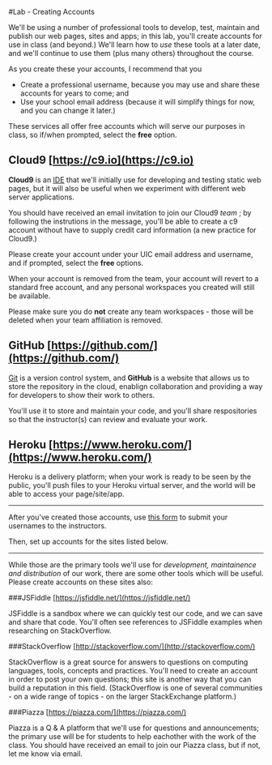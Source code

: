 #Lab - Creating Accounts

We'll be using a number of professional tools to develop, test, maintain and publish our web pages, sites and apps; in this lab, you'll create accounts for use in class (and beyond.)  We'll learn how to *use* these tools at a later date, and we'll continue to use them (plus many others) throughout the course.

As you create these your accounts, I recommend that you

* Create a professional username, because you may use and share these accounts for years to come; and
* Use your school email address (because it will simplify things for now, and you can change it later.)

These services all offer free accounts which will serve our purposes in class, so if/when prompted, select the **free** option.

## Cloud9 [https://c9.io](https://c9.io)

**Cloud9** is an [IDE](https://en.wikipedia.org/wiki/Integrated_development_environment) that we'll initially use for developing and testing static web pages, but it will also be useful when we experiment with different web server applications.

You should have received an email invitation to join our Cloud9 *team* ; by following the instrutions in the message, you'll be able to create a c9 account without have to supply credit card information \(a new practice for Cloud9.\)

Please create your account under your UIC email address and username, and if prompted, select the **free** options.

When your account is removed from the team, your account will revert to a standard free account, and any personal workspaces you created will still be available.

Please make sure you do **not** create any team workspaces - those will be deleted when your team affiliation is removed.

## GitHub [https://github.com/](https://github.com/)

[Git](https://en.wikipedia.org/wiki/Git_(software)) is a version control system, and **GitHub** is a website that allows us to store the repository in the cloud, enablign collaboration and providing a way for developers to show their work to others.

You'll use it to store and maintain your code, and you'll share respositories so that the instructor(s) can review and evaluate your work.

## Heroku [https://www.heroku.com/](https://www.heroku.com/)

Heroku is a delivery platform; when your work is ready to be seen by the public, you'll push files to your Heroku virtual server, and the world will be able to access your page/site/app.

***

After you've created those accounts, use [this form](https://docs.google.com/a/uic.edu/forms/d/1ilFR1pjwoKuNHZd0B6kuuOCaiC-uxNyxPmeLA45mUTo/edit) to submit your usernames to the instructors.

Then, set up accounts for the sites listed below.

***

While those are the primary tools we'll use for *development, maintainence and distribution* of our work, there are some other tools which will be useful.   Please create accounts on these sites also:

###JSFiddle [https://jsfiddle.net/](https://jsfiddle.net/)

JSFiddle is a sandbox where we can quickly test our code, and we can save and share that code.  You'll often see references to JSFiddle examples when researching on StackOverflow.

###StackOverflow [http://stackoverflow.com/](http://stackoverflow.com/)

StackOverflow is a great source for answers to questions on computing languages, tools, concepts and practices.   You'll need to create an account in order to post your own questions;  this site is another way that you can build a reputation in this field.   (StackOverflow is one of several communities - on a wide range of topics - on the larger StackExchange platform.)

###Piazza [https://piazza.com/](https://piazza.com/)

Piazza is a Q & A platform that we'll use for questions and announcements;  the primary use will be for students to help eachother with the work of the class.  You should have received an email to join our Piazza class, but if not, let me know via email.





